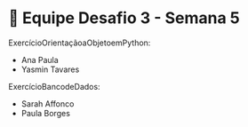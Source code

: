 # 📢 Equipe Desafio 3 - Semana 5

ExercícioOrientaçãoaObjetoemPython:
  - Ana Paula
  - Yasmin Tavares

ExercícioBancodeDados:
 - Sarah Affonco 
 - Paula Borges